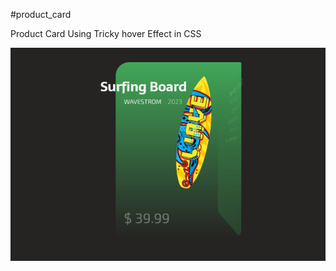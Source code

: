 #product_card

Product Card Using Tricky hover Effect in CSS

![Alt text](product_card_hover_animation.png)